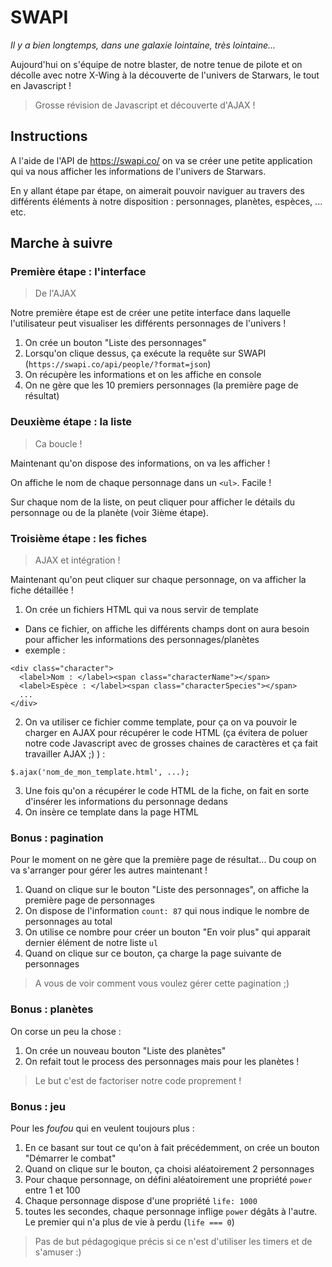# SWAPI

_Il y a bien longtemps, dans une galaxie lointaine, très lointaine..._

Aujourd'hui on s'équipe de notre blaster, de notre tenue de pilote et on décolle avec notre X-Wing à la découverte de l'univers de Starwars, le tout en Javascript !

> Grosse révision de Javascript et découverte d'AJAX !

## Instructions

A l'aide de l'API de https://swapi.co/ on va se créer une petite application qui va nous afficher les informations de l'univers de Starwars.

En y allant étape par étape, on aimerait pouvoir naviguer au travers des différents éléments à notre disposition : personnages, planètes, espèces, ... etc.

## Marche à suivre

### Première étape : l'interface

> De l'AJAX

Notre première étape est de créer une petite interface dans laquelle l'utilisateur peut visualiser les différents personnages de l'univers !

1. On crée un bouton "Liste des personnages"
2. Lorsqu'on clique dessus, ça exécute la requête sur SWAPI (`https://swapi.co/api/people/?format=json`)
3. On récupère les informations et on les affiche en console
4. On ne gère que les 10 premiers personnages (la première page de résultat)



### Deuxième étape : la liste

> Ca boucle !

Maintenant qu'on dispose des informations, on va les afficher !

On affiche le nom de chaque personnage dans un `<ul>`. Facile !

Sur chaque nom de la liste, on peut cliquer pour afficher le détails du personnage ou de la planète (voir 3ième étape).



### Troisième étape : les fiches

> AJAX et intégration !

Maintenant qu'on peut cliquer sur chaque personnage, on va afficher la fiche détaillée !

1. On crée un fichiers HTML qui va nous servir de template
  - Dans ce fichier, on affiche les différents champs dont on aura besoin pour afficher les informations des personnages/planètes
  - exemple :
  ```
  <div class="character">
    <label>Nom : </label><span class="characterName"></span>
    <label>Espèce : </label><span class="characterSpecies"></span>
    ...
  </div>
  ```
2. On va utiliser ce fichier comme template, pour ça on va pouvoir le charger en AJAX pour récupérer le code HTML (ça évitera de poluer notre code Javascript avec de grosses chaines de caractères et ça fait travailler AJAX ;) )  :
  ```
  $.ajax('nom_de_mon_template.html', ...);
  ```
3. Une fois qu'on a récupérer le code HTML de la fiche, on fait en sorte d'insérer les informations du personnage dedans
4. On insère ce template dans la page HTML



### Bonus : pagination

Pour le moment on ne gère que la première page de résultat... Du coup on va s'arranger pour gérer les autres maintenant !

1. Quand on clique sur le bouton "Liste des personnages", on affiche la première page de personnages
2. On dispose de l'information `count: 87` qui nous indique le nombre de personnages au total
3. On utilise ce nombre pour créer un bouton "En voir plus" qui apparait dernier élément de notre liste `ul`
4. Quand on clique sur ce bouton, ça charge la page suivante de personnages

> A vous de voir comment vous voulez gérer cette pagination ;)


### Bonus : planètes

On corse un peu la chose :

1. On crée un nouveau bouton "Liste des planètes"
2. On refait tout le process des personnages mais pour les planètes !

> Le but c'est de factoriser notre code proprement !


### Bonus : jeu

Pour les _foufou_ qui en veulent toujours plus :

1. En ce basant sur tout ce qu'on à fait précédemment, on crée un bouton "Démarrer le combat"
2. Quand on clique sur le bouton, ça choisi aléatoirement 2 personnages
3. Pour chaque personnage, on défini aléatoirement une propriété `power` entre 1 et 100
4. Chaque personnage dispose d'une propriété `life: 1000`
5. toutes les secondes, chaque personnage inflige `power` dégâts à l'autre. Le premier qui n'a plus de vie à perdu (`life === 0`)

> Pas de but pédagogique précis si ce n'est d'utiliser les timers et de s'amuser :)
